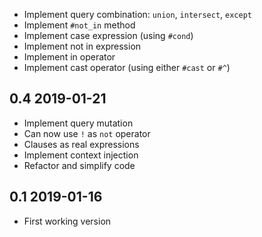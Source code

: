 * Implement query combination: `union`, `intersect`, `except`
* Implement `#not_in` method
* Implement case expression (using `#cond`)
* Implement not in expression
* Implement in operator
* Implement cast operator (using either `#cast` or `#^`)

0.4 2019-01-21
--------------

* Implement query mutation
* Can now use `!` as `not` operator
* Clauses as real expressions
* Implement context injection
* Refactor and simplify code

0.1 2019-01-16
--------------

* First working version

